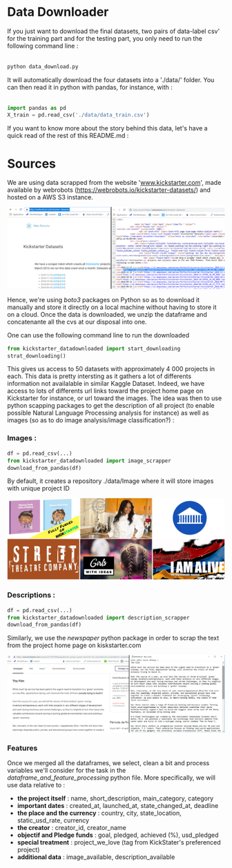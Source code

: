 # Data Downloader

If you just want to download the final datasets, two pairs of data-label csv' for the training part and for the testing part, you only need to run the following command line : 

```cmd 

python data_download.py

```

It will automatically download the four datasets into a './data/' folder. You can then read it in python with pandas, for instance, with :
```python

import pandas as pd
X_train = pd.read_csv('./data/data_train.csv')
```

If you want to know more about the story behind this data, let's have a quick read of the rest of this README.md :

# Sources

We are using data scrapped from the website 'www.kickstarter.com', made available by  webrobots (https://webrobots.io/kickstarter-datasets/) and 
hosted on a AWS S3 instance. 

![ScreenShot](screenshots/website.png)

Hence, we're using *boto3* packages on Python so as to download it manually and store it directly on a local machine without having to store it on a cloud.
Once the data is downloaded, we unzip the dataframe and concatenante all the cvs at our disposal into one.

One can use the following command line to run the downloaded 

```python
from kickstarter_datadownloaded import start_downloading
strat_downloading() 
```
This gives us access to 50 datasets with approximately 4 000 projects in each. This data is pretty intersting as it gathers a lot of differents information not availalable in similar Kaggle Dataset. Indeed, we have access to lots of differents url links toward the project home page on Kickstarter for instance, or url toward the images. The idea was then to use python scapping packages to get the description of all project (to enable possible Natural Language Processing analysis for instance) as well as images (so as to do image analysis/image classification?) :

### Images : 

```python
df = pd.read_csv(...)
from kickstarter_datadownloaded import image_scrapper
download_from_pandas(df) 
```

By default, it creates a repository ./data/Image where it will store images with unique project ID

![ScreenShot2](screenshots/ex_images.png)

### Descriptions :

```python
df = pd.read_csv(...)
from kickstarter_datadownloaded import description_scrapper
download_from_pandas(df) 
```
Similarly, we use the *newspaper* python package in order to scrap the text from the project home page on kiskstarter.com

![ScreenShot3](screenshots/ex_description.png)

### Features

Once we merged all the dataframes, we select, clean a bit and process variables we'll consider for the task in the *dataframe_and_feature_processing* python file. More specifically, we will use data relative to : 

- **the project itself** : name, short_description, main_category, category
- **important dates** : created_at, launched_at, state_changed_at, deadline
- **the place and the currency** : country, city, state_location, static_usd_rate, currency
- **the creator** : creator_id, creator_name
- **objectif and Pledge funds** : goal, pledged, achieved (%), usd_pledged
- **special treatment** : project_we_love (tag from KickStater's preferenced project)
- **additional data** : image_available, description_available
 

